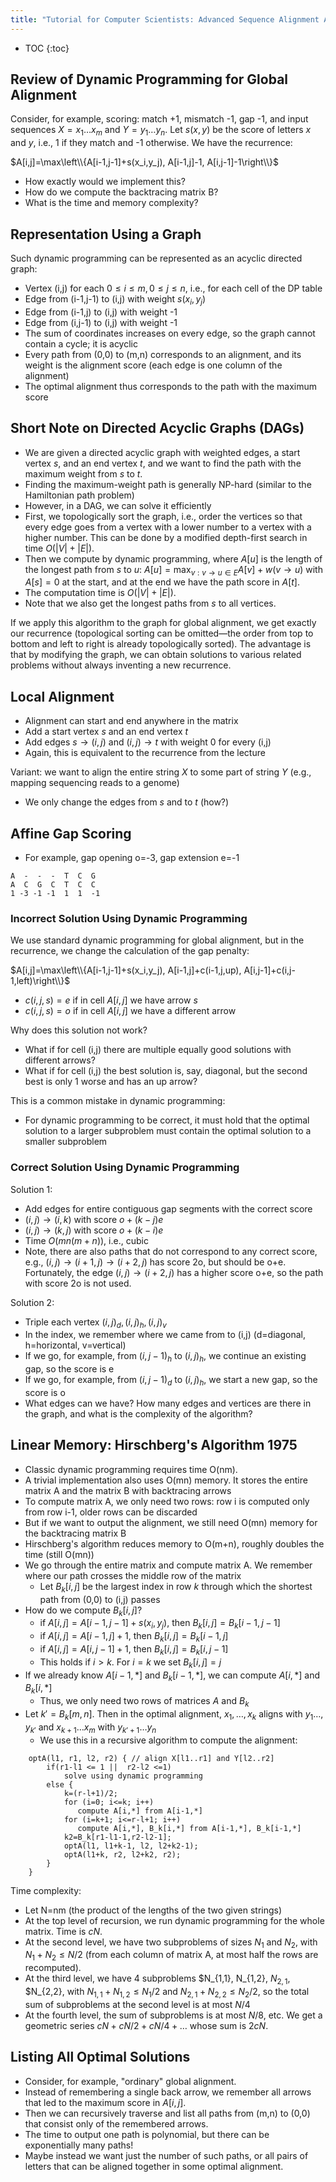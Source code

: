 ```yaml
---
title: "Tutorial for Computer Scientists: Advanced Sequence Alignment Algorithms"
---
```


* TOC
{:toc}

## Review of Dynamic Programming for Global Alignment

Consider, for example, scoring: match +1, mismatch -1, gap -1, and input sequences $X=x_1\dots x_m$ and $Y=y_1\dots y_n$. Let $s(x,y)$ be the score of letters *x* and *y*, i.e., 1 if they match and -1 otherwise. We have the recurrence:

$A[i,j]=\max\left\\{A[i-1,j-1]+s(x_i,y_j), A[i-1,j]-1, A[i,j-1]-1\right\\}$

  - How exactly would we implement this?
  - How do we compute the backtracing matrix B?
  - What is the time and memory complexity?

## Representation Using a Graph

Such dynamic programming can be represented as an acyclic directed graph:

  - Vertex (i,j) for each $0\le i\le m, 0\le j \le n$, i.e., for each cell of the DP table
  - Edge from (i-1,j-1) to (i,j) with weight $s(x_i,y_j)$
  - Edge from (i-1,j) to (i,j) with weight -1
  - Edge from (i,j-1) to (i,j) with weight -1
  - The sum of coordinates increases on every edge, so the graph cannot contain a cycle; it is acyclic
  - Every path from (0,0) to (m,n) corresponds to an alignment, and its weight is the alignment score (each edge is one column of the alignment)
  - The optimal alignment thus corresponds to the path with the maximum score

## Short Note on Directed Acyclic Graphs (DAGs)

  - We are given a directed acyclic graph with weighted edges, a start vertex *s*, and an end vertex *t*, and we want to find the path with the maximum weight from *s* to *t*.
  - Finding the maximum-weight path is generally NP-hard (similar to the Hamiltonian path problem)
  - However, in a DAG, we can solve it efficiently
  - First, we topologically sort the graph, i.e., order the vertices so that every edge goes from a vertex with a lower number to a vertex with a higher number. This can be done by a modified depth-first search in time $O(|V|+|E|)$.
  - Then we compute by dynamic programming, where $A[u]$ is the length of the longest path from *s* to *u*:
    $A[u] = \max_{v:v\rightarrow u\in E} A[v]+w(v\rightarrow u)$
    with $A[s]=0$ at the start, and at the end we have the path score in $A[t]$.
  - The computation time is $O(|V|+|E|)$.
  - Note that we also get the longest paths from $s$ to all vertices.

If we apply this algorithm to the graph for global alignment, we get exactly our recurrence (topological sorting can be omitted—the order from top to bottom and left to right is already topologically sorted). The advantage is that by modifying the graph, we can obtain solutions to various related problems without always inventing a new recurrence.

## Local Alignment

  - Alignment can start and end anywhere in the matrix
  - Add a start vertex *s* and an end vertex *t*
  - Add edges $s\to(i,j)$ and $(i,j)\to t$ with weight 0 for every (i,j)
  - Again, this is equivalent to the recurrence from the lecture

Variant: we want to align the entire string *X* to some part of string *Y* (e.g., mapping sequencing reads to a genome)

  - We only change the edges from *s* and to *t* (how?)

## Affine Gap Scoring

  - For example, gap opening o=-3, gap extension e=-1

```
A  -  -  -  T  C  G
A  C  G  C  T  C  C
1 -3 -1 -1  1  1  -1
```

### Incorrect Solution Using Dynamic Programming

We use standard dynamic programming for global alignment, but in the recurrence, we change the calculation of the gap penalty:

$A[i,j]=\max\left\\{A[i-1,j-1]+s(x_i,y_j), A[i-1,j]+c(i-1,j,up), A[i,j-1]+c(i,j-1,left)\right\\}$


* $c(i,j,s) = e$ if in cell $A[i,j]$ we have arrow $s$
* $c(i,j,s) = o$ if in cell $A[i,j]$ we have a different arrow


Why does this solution not work?

  - What if for cell (i,j) there are multiple equally good solutions with different arrows?
  - What if for cell (i,j) the best solution is, say, diagonal, but the second best is only 1 worse and has an up arrow?

This is a common mistake in dynamic programming:

  - For dynamic programming to be correct, it must hold that the optimal solution to a larger subproblem must contain the optimal solution to a smaller subproblem

### Correct Solution Using Dynamic Programming

Solution 1:

  - Add edges for entire contiguous gap segments with the correct score
  - $(i,j)\rightarrow (i,k)$ with score $o+(k-j)e$
  - $(i,j)\rightarrow (k,j)$ with score $o+(k-i)e$
  - Time $O(mn(m+n))$, i.e., cubic
  - Note, there are also paths that do not correspond to any correct score, e.g., $(i,j)\rightarrow (i+1,j)\rightarrow (i+2,j)$ has score 2o, but should be o+e. Fortunately, the edge $(i,j)\rightarrow (i+2,j)$ has a higher score o+e, so the path with score 2o is not used.

Solution 2:

  - Triple each vertex $(i,j)_d, (i,j)_h, (i,j)_v$
  - In the index, we remember where we came from to (i,j) (d=diagonal, h=horizontal, v=vertical)
  - If we go, for example, from $(i,j-1)_h$ to $(i,j)_h$, we continue an existing gap, so the score is e
  - If we go, for example, from $(i,j-1)_d$ to $(i,j)_h$, we start a new gap, so the score is o
  - What edges can we have? How many edges and vertices are there in the graph, and what is the complexity of the algorithm?

## Linear Memory: Hirschberg's Algorithm 1975

  - Classic dynamic programming requires time O(nm).
  - A trivial implementation also uses O(mn) memory. It stores the entire matrix A and the matrix B with backtracing arrows
  - To compute matrix A, we only need two rows: row i is computed only from row i-1, older rows can be discarded
  - But if we want to output the alignment, we still need O(mn) memory for the backtracing matrix B
  - Hirschberg's algorithm reduces memory to O(m+n), roughly doubles the time (still O(mn))
  - We go through the entire matrix and compute matrix A. We remember where our path crosses the middle row of the matrix
    - Let $B_k[i,j]$ be the largest index in row *k* through which the shortest path from (0,0) to (i,j) passes
  - How do we compute $B_k[i,j]$?
    - if $A[i,j] = A[i-1,j-1]+s(x_i,y_j)$, then $B_k[i,j]=B_k[i-1,j-1]$
    - if $A[i,j]=A[i-1,j]+1$, then $B_k[i,j]=B_k[i-1,j]$
    - if $A[i,j]=A[i,j-1]+1$, then $B_k[i,j]=B_k[i,j-1]$
    - This holds if $i>k$. For $i=k$ we set $B_k[i,j]=j$
  - If we already know $A[i-1,*]$ and $B_k[i-1,*]$, we can compute $A[i,*]$ and $B_k[i,*]$
    - Thus, we only need two rows of matrices $A$ and $B_k$
  - Let $k'=B_k[m,n]$. Then in the optimal alignment, $x_1,\dots,x_k$ aligns with $y_1\dots,y_{k'}$ and $x_{k+1}\dots x_m$ with $y_{k'+1}\dots y_n$
    - We use this in a recursive algorithm to compute the alignment:

```
    optA(l1, r1, l2, r2) { // align X[l1..r1] and Y[l2..r2]
        if(r1-l1 <= 1 ||  r2-l2 <=1) 
            solve using dynamic programming
        else {
            k=(r-l+1)/2;
            for (i=0; i<=k; i++) 
               compute A[i,*] from A[i-1,*]
            for (i=k+1; i<=r-l+1; i++) 
               compute A[i,*], B_k[i,*] from A[i-1,*], B_k[i-1,*]
            k2=B_k[r1-l1-1,r2-l2-1];
            optA(l1, l1+k-1, l2, l2+k2-1); 
            optA(l1+k, r2, l2+k2, r2); 
        }
    }
```

Time complexity:

  - Let N=nm (the product of the lengths of the two given strings)
  - At the top level of recursion, we run dynamic programming for the whole matrix. Time is $cN$.
  - At the second level, we have two subproblems of sizes $N_1$ and $N_2$, with $N_1+N_2\le N/2$ (from each column of matrix A, at most half the rows are recomputed).
  - At the third level, we have 4 subproblems $N_{1,1}, N_{1,2}, $N_{2,1}$, $N_{2,2}, with $N_{1,1}+N_{1,2} \le N_1/2$ and $N_{2,1}+N_{2,2} \le N_2/2$, so the total sum of subproblems at the second level is at most $N/4$
  - At the fourth level, the sum of subproblems is at most $N/8$, etc.
We get a geometric series $cN+cN/2+cN/4+\dots$ whose sum is $2cN$.

## Listing All Optimal Solutions

  - Consider, for example, "ordinary" global alignment.
  - Instead of remembering a single back arrow, we remember all arrows that led to the maximum score in $A[i,j]$.
  - Then we can recursively traverse and list all paths from (m,n) to (0,0) that consist only of the remembered arrows.
  - The time to output one path is polynomial, but there can be exponentially many paths!
  - Maybe instead we want just the number of such paths, or all pairs of letters that can be aligned together in some optimal alignment.
